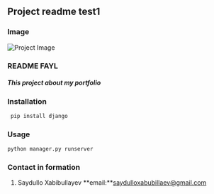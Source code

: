 ## Project readme test1

[//]: # (<img src = "https://images.app.goo.gl/eU1YNfrzdHsS25o18">)

### Image
![Project Image](https://images.app.goo.gl/eU1YNfrzdHsS25o18)

### README FAYL 

##### This project about **my portfolio**

### Installation
``` bash 
 pip install django
```
### Usage
``` bash
python manager.py runserver
```
### Contact in formation
1. Saydullo Xabibullayev
    **email:**saydulloxabubillaev@gmail.com
